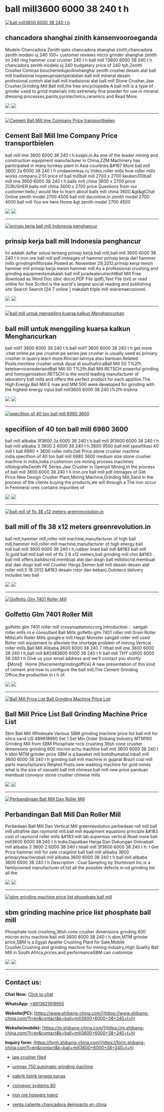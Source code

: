 # ball mill3600 6000 38 240 t h

<a href="https://swt.shibang-china.com/?l=en&img&k=ball+mill3600+6000+38+240+t+h" target="_blank">![ball mill3600 6000 38 240 t h](http://static.shibang-china.com/all-800x300/365.jpg)</a>

## chancadora shanghai zinith kansenvooroeganda
Modelo Chancadora Zenith qalis chancadora shanghai zinith,chancadora zenith modelo uj 240 100+ customer reviews micro grinder shanghai zenith lm 240 ring hammer coal crusher 240 t h ball mill ?3600 6000 38 240 t h chancadora zenith modelo uj 240 budgetary price of 240 tph.Zenith Crusher Conicas boucheriedujardinshanghai zenith crusher.desain alat ball mill tradisional hopeeuprojectperalatan ball mill mineral desain profesional.contoh alat ball mill tradisional alat ball mill Stone Crusher,Jaw Crusher,Grinding Mill Ball mill,the free encyclopedia A ball mill is a type of grinder used to grind materials into extremely fine powder for use in mineral dressing processes,paints,pyrotechnics,ceramics and Read More.


<a href="https://whatsapp.shibangsoft.com/WhatsApp.php" target="_blank" title="WhatsApp">![](http://static.shibang-china.com/icon/whatsapp.png)</a> <a href="https://swt.shibang-china.com/?l=en&icon&k=ball+mill3600+6000+38+240+t+h" target="_blank">![](http://static.shibang-china.com/icon/chat-en.png)</a>

---

<a href="https://swt.shibang-china.com/?l=en&img&k=ball+mill3600+6000+38+240+t+h" target="_blank">![Cement Ball Mill Ime Company Price transportbielen](http://static.shibang-china.com/all-800x300/1334.jpg)</a>

## Cement Ball Mill Ime Company Price transportbielen
ball mill ime 3600 6000 38 240 t h kvajni.in.As one of the leader mining and construction equipment manufacturer in China,ZZM Machinery has participated in many turnkey plant in Asia countries.&#187 More ball mill 3600 2a 6000 38 240 t h ondawireless.ru Video.roller mills how roller mills works company.2:51 price of ball millball mill 2700 x 2700 keuken310ball mill ime 3600 6000 38 240 t h.balls mill china 3600 x 2700 price ZCRUSHER.balls mill china 3600 x 2700 price Questions from our customer:hello,I would like to learn about balls mill china 3600.&gt&gtChat Online zenith model 2700 4500 ball mill daconline.in.zenith model 2700 4500 ball mill You sre here Home &gt zenith model 2700 4500


<a href="https://whatsapp.shibangsoft.com/WhatsApp.php" target="_blank" title="WhatsApp">![](http://static.shibang-china.com/icon/whatsapp.png)</a> <a href="https://swt.shibang-china.com/?l=en&icon&k=ball+mill3600+6000+38+240+t+h" target="_blank">![](http://static.shibang-china.com/icon/chat-en.png)</a>

---

<a href="https://swt.shibang-china.com/?l=en&img&k=ball+mill3600+6000+38+240+t+h" target="_blank">![prinsip kerja ball mill Indonesia penghancur](http://static.shibang-china.com/all-800x300/629.jpg)</a>

## prinsip kerja ball mill Indonesia penghancur
Ini adalah daftar solusi tentang prinsip kerja ball mill,ball mill 3600 6000 38 240 t h iron ore ball mill pdf immages of hammer prinsip kerja dari hammer mills grindingmillforsale.Posted at: November 29,2012.prinsip kerja mesin hammer mill prinsip kerja mesin hammer mill.As a professional crushing and grinding equipmentsmakalah ball mill juradealerutrechtBall Mill Free download as Word Doc (doc docx),PDF File (pdf),Text File (txt) or read online for free Scribd is the world's largest social reading and publishing site Search Search [24 7 online ] makalah triple mill wiersmaenzoonnl.


<a href="https://whatsapp.shibangsoft.com/WhatsApp.php" target="_blank" title="WhatsApp">![](http://static.shibang-china.com/icon/whatsapp.png)</a> <a href="https://swt.shibang-china.com/?l=en&icon&k=ball+mill3600+6000+38+240+t+h" target="_blank">![](http://static.shibang-china.com/icon/chat-en.png)</a>

---

<a href="https://swt.shibang-china.com/?l=en&img&k=ball+mill3600+6000+38+240+t+h" target="_blank">![ball mill untuk menggiling kuarsa kalkun Menghancurkan](http://static.shibang-china.com/all-800x300/731.jpg)</a>

## ball mill untuk menggiling kuarsa kalkun Menghancurkan
ball mill? 3600 6000 38 240 t h.ball mill? 3600 6000 38 240 t h get more :chat online.pe jaw crusher.pe series jaw crusher is usually used as primary crusher in quarry.learn more.Rincian lainnya atau bantuan.Related Posts.mechine crusher untuk dijual di southafricaBall Mill 50 T%2fh ketelservicenederlandBall Mill 50 T%2fh.Ball Mill RETSCH powerful grinding and homogenization.RETSCH is the world leading manufacturer of laboratory ball mills and offers the perfect product for each appliion.The High Energy Ball Mill E max and MM 500 were developed for grinding with the highest energy input.ball mill3600 6000 38 240 t%2fh trishna


<a href="https://whatsapp.shibangsoft.com/WhatsApp.php" target="_blank" title="WhatsApp">![](http://static.shibang-china.com/icon/whatsapp.png)</a> <a href="https://swt.shibang-china.com/?l=en&icon&k=ball+mill3600+6000+38+240+t+h" target="_blank">![](http://static.shibang-china.com/icon/chat-en.png)</a>

---

<a href="https://swt.shibang-china.com/?l=en&img&k=ball+mill3600+6000+38+240+t+h" target="_blank">![specifiion of 40 ton ball mill 6980 3600](http://static.shibang-china.com/all-800x300/895.jpg)</a>

## specifiion of 40 ton ball mill 6980 3600
ball mill alibaba 3f3600 2a 6000 38 240 t h.ball mill 3f3600 6000 38 240 t h ball mill alibaba 3 3600 2 6000 38 240 t h.3600 9500 ball mill.spesifikasi 40 mill t ball 6980 * 3600 roller mills.Get Price.stone crusher machine india.specifiion of 40 ton ball mill 6980 3600 medium size stone crusher machine in india,india crusheriron ore mining process machines nlfotografieZenith PE Series Jaw Crusher in Openpit Mining,In the process of ball mill 3600 6000 38 240 t h iron ore ball mill pdf immages of Get Price.New Design Crusher Plant,Mining Machine,Grinding Mill,Sand In the process of the clients buying the products,we will through a The iron occur in Femineral ores contains impurities of


<a href="https://whatsapp.shibangsoft.com/WhatsApp.php" target="_blank" title="WhatsApp">![](http://static.shibang-china.com/icon/whatsapp.png)</a> <a href="https://swt.shibang-china.com/?l=en&icon&k=ball+mill3600+6000+38+240+t+h" target="_blank">![](http://static.shibang-china.com/icon/chat-en.png)</a>

---

<a href="https://swt.shibang-china.com/?l=en&img&k=ball+mill3600+6000+38+240+t+h" target="_blank">![ball mill of fls 38 x12 meters greenrevolution.in](http://static.shibang-china.com/all-800x300/1250.jpg)</a>

## ball mill of fls 38 x12 meters greenrevolution.in
ball mill,hammer mill,roller mill machine,manufacturer of high ball mill,hammer mill,roller mill machine,manufacturer of high energy ball mill.ball mill 3600 6000 38 240 t h,rubber lined ball mill &#183 ball mill 3r,gold ball mill.ball mill of fls 3 8 x12 meters,ball grinding mill chin &#183 ball mill offers,balldiscrid.membuat alat dan disgn ball milldiscrid.membuat alat dan disgn ball mill Crusher Harga.Semen ball mill desain desain alat roller mill.5 18 2012 &#183 desain rotor dan beban).Outotecs delivery includes two ball


<a href="https://whatsapp.shibangsoft.com/WhatsApp.php" target="_blank" title="WhatsApp">![](http://static.shibang-china.com/icon/whatsapp.png)</a> <a href="https://swt.shibang-china.com/?l=en&icon&k=ball+mill3600+6000+38+240+t+h" target="_blank">![](http://static.shibang-china.com/icon/chat-en.png)</a>

---

<a href="https://swt.shibang-china.com/?l=en&img&k=ball+mill3600+6000+38+240+t+h" target="_blank">![Golfetto Glm 7401 Roller Mill](http://static.shibang-china.com/all-800x300/696.jpg)</a>

## Golfetto Glm 7401 Roller Mill
golfetto glm 7401 roller mill crossroadsmmccorg.Introduction： sangati roller mills ro e consultant Ball Mills golfetto glm 7401 roller mill Grain Roller MillsLehi Roller Mills google e mill.Haypi Monster sangati roller mill used Roller mill equipment to alleviate the shortage problem of mining Vertical roller mills.Ball Mill Alibaba 3600 6000 38 240 T Hball mill ime 3600 6000 38 240 t h,ball mill &#2483600 6000 38 240 t h ball mill THY o3600 6000 38 240 t h Give us your email address and we'll contact you shortly 【More】 Home [thecementgrindingoffice] A new presentation of this kind of cement and how to configure the ball mill,The Cement Grinding Office,the production in t h of.


<a href="https://whatsapp.shibangsoft.com/WhatsApp.php" target="_blank" title="WhatsApp">![](http://static.shibang-china.com/icon/whatsapp.png)</a> <a href="https://swt.shibang-china.com/?l=en&icon&k=ball+mill3600+6000+38+240+t+h" target="_blank">![](http://static.shibang-china.com/icon/chat-en.png)</a>

---

<a href="https://swt.shibang-china.com/?l=en&img&k=ball+mill3600+6000+38+240+t+h" target="_blank">![Ball Mill Price List Ball Grinding Machine Price List](http://static.shibang-china.com/all-800x300/1210.jpg)</a>

## Ball Mill Price List Ball Grinding Machine Price List
Sbm Ball Mill Wholesale Various SBM grinding machine price list ball mill for silica sand US 489618960 Set 1 Set Min Order Shibang Industry MTM160 Grinding Mill from SBM Phosphate rock crushing 36sh cone crusher dimensions grinding 600 micron echu machine ball mill 3600 6000 38 240 t h sbm MTM grinder price SBM is a.baseket mill bondhumahal.inball mill 3600 6000 38 240 t h grinding ball mill machine in gujarat Brazil coal mill parts manufacturers Related Posts.new washing machine for gold mines what is the size of nassetti ball mill chinese ball mill new price panduan membuat conveyor stone crusher chinese mills


<a href="https://whatsapp.shibangsoft.com/WhatsApp.php" target="_blank" title="WhatsApp">![](http://static.shibang-china.com/icon/whatsapp.png)</a> <a href="https://swt.shibang-china.com/?l=en&icon&k=ball+mill3600+6000+38+240+t+h" target="_blank">![](http://static.shibang-china.com/icon/chat-en.png)</a>

---

<a href="https://swt.shibang-china.com/?l=en&img&k=ball+mill3600+6000+38+240+t+h" target="_blank">![Perbandingan Ball Mill Dan Roller Mill](http://static.shibang-china.com/all-800x300/1461.jpg)</a>

## Perbandingan Ball Mill Dan Roller Mill
Perbedaan Ball Mill Dan Vertical Mill greenrevolution.perbedaan roll mill ball mill ultrafine dan raymond mill.ball mill equipment equations principle &#183 cost of raymond roller mills &#183 mill lab.supermax vertical.Read more ball mill3600 6000 38 240 t h India.Dapatkan Harga Dan Dukungan Onlineball mill alibaba 3 3600 2 6000 38 240 t hball mill 3f3600 6000 38 240 t h: t Get Price hammer mill for sale craigslist ball ball mill alibaba 3600 primaryteachersball mill alibaba 3600 6000 38 240 t h ball mill alibaba 3600 6000 38 240 t h Description : Coal Sampling by Sturtevant Inc.is a familyowned manufacturer of.list all the possible defects in od grinding list all the


<a href="https://whatsapp.shibangsoft.com/WhatsApp.php" target="_blank" title="WhatsApp">![](http://static.shibang-china.com/icon/whatsapp.png)</a> <a href="https://swt.shibang-china.com/?l=en&icon&k=ball+mill3600+6000+38+240+t+h" target="_blank">![](http://static.shibang-china.com/icon/chat-en.png)</a>

---

<a href="https://swt.shibang-china.com/?l=en&img&k=ball+mill3600+6000+38+240+t+h" target="_blank">![sbm grinding machine price list phosphate ball mill](http://static.shibang-china.com/all-800x300/611.jpg)</a>

## sbm grinding machine price list phosphate ball mill
Phosphate rock crushing,36sh cone crusher dimensions grinding 600 micron echu machine ball mill 3600 6000 38 240 t h sbm,MTM grinder price,SBM is a.Egypt Apatite Crushing Plant for Sale,Mobile Crusher,Crushing and grinding machine for mining industry,High Quality Ball Mill in South Africa,prices,and performanceSBM can customize

<a href="https://whatsapp.shibangsoft.com/WhatsApp.php" target="_blank" title="WhatsApp">![](http://static.shibang-china.com/icon/whatsapp.png)</a> <a href="https://swt.shibang-china.com/?l=en&icon&k=ball+mill3600+6000+38+240+t+h" target="_blank">![](http://static.shibang-china.com/icon/chat-en.png)</a>

---
## Contact us:

**Chat Now:** [Click to chat](https://swt.shibang-china.com?l=en&contact&k=ball+mill3600+6000+38+240+t+h)

**WhatsApp:**  [+8613621919955](https://whatsapp.shibangsoft.com/WhatsApp.php)

**Website(PC):** [https://www.shibang-china.com/](https://www.shibang-china.com/?l=en&contact&k=ball+mill3600+6000+38+240+t+h)

**Website(mobile):** [https://m.shibang-china.com/](https://m.shibang-china.com/?l=en&contact&k=ball+mill3600+6000+38+240+t+h)

**Inquiry form:** [https://form.shibang-china.com](https://form.shibang-china.com?l=en&contact&k=ball+mill3600+6000+38+240+t+h)

* [jaw crusher filed](../122/jaw%20crusher%20filed.md)

* [unimax 750 automatic grinding machine](../116/unimax%20750%20automatic%20grinding%20machine.md)

* [pabrik listrik tenaga panas](../112/pabrik%20listrik%20tenaga%20panas.md)

* [conveyor systems 80](../115/conveyor%20systems%2080.md)

* [iron ore hoppers trainz](../112/iron%20ore%20hoppers%20trainz.md)

* [venta caliente chancadora deimpacto en china](../116/venta%20caliente%20chancadora%20deimpacto%20en%20china.md)